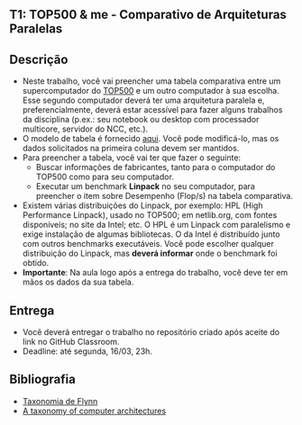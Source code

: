 T1: TOP500 & me - Comparativo de Arquiteturas Paralelas
-------------------------------------------------------

## Descrição
- Neste trabalho, você vai preencher uma tabela comparativa entre um supercomputador do [TOP500](http://top500.org) e um outro computador à sua escolha. Esse segundo computador deverá ter uma arquitetura paralela e, preferencialmente, deverá estar acessível para fazer alguns trabalhos da disciplina (p.ex.: seu notebook ou desktop com processador multicore, servidor do NCC, etc.).
- O modelo de tabela é fornecido [aqui](Entrega.md). Você pode modificá-lo, mas os dados solicitados na primeira coluna devem ser mantidos. 
- Para preencher a tabela, você vai ter que fazer o seguinte:
  - Buscar informações de fabricantes, tanto para o computador do TOP500 como para seu computador.
  - Executar um benchmark **Linpack** no seu computador, para preencher o item sobre Desempenho (Flop/s) na tabela comparativa.
- Existem várias distribuições do Linpack, por exemplo: HPL (High Performance Linpack), usado no TOP500; em netlib.org, com fontes disponíveis; no site da Intel; etc. O HPL é um Linpack com paralelismo e exige instalação de algumas bibliotecas. O da Intel é distribuído junto com outros benchmarks executáveis. Você pode escolher qualquer distribuição do Linpack, mas **deverá informar** onde o benchmark foi obtido.
- **Importante**: Na aula logo após a entrega do trabalho, você deve ter em mãos os dados da sua tabela.

## Entrega
- Você deverá entregar o trabalho no repositório criado após aceite do link no GitHub Classroom.
- Deadline: até segunda, 16/03, 23h.

## Bibliografia
- [Taxonomia de Flynn](https://en.wikipedia.org/wiki/Flynn%27s_taxonomy)
- [A taxonomy of computer architectures](http://www-5.unipv.it/mferretti/cdol/aca/Charts/08-multicomputers-MF%20part%20II.pdf)

